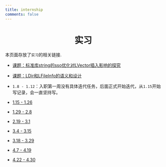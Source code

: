 ```yaml
---
title: internship
comments: false
---
```


# <center>实习</center>

本页面存放了`实习`的相关链接.

- [课题：标准库string的sso优化对LVector插入影响的探究](/posts/b67fd3f4.html)

- [课题：LDir和LFileInfo的语义和设计](/posts/567667e8.html)

- `1.8 - 1.12`：入职第一周没有具体迭代任务，后面正式开始迭代，从`1.15`开始写记录，会一直坚持写。

- [1.15 - 1.26](/posts/ca50aa6d.html)

- [1.29 - 2.8](/posts/4ebead31.html)

- [2.19 - 3.1](/posts/5318c342.html)

- [3.4 - 3.15](/posts/de17aabf.html)

- [3.18 - 3.29](/posts/338fd367.html)

- [4.7 - 4.19](/posts/2625c2b7.html)

- [4.22 - 4.30](/posts/4fe957b5.html)


